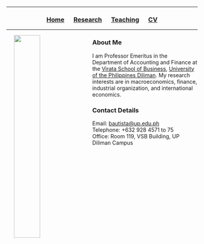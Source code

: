 <hr>
  <h3> 
      <p align="center"> 
          <a href="https://ccbautista.github.io/">Home</a> &emsp;
          <a href="https://ccbautista.github.io/research">Research</a> &emsp; 
          <a href="https://ccbautista.github.io/teaching">Teaching</a> &emsp;
          <a href="https://ccbautista.github.io/CV">CV</a> 
      </p>
  </h3>
<hr>
   
<img src="https://ccbautista.github.io/ccbautista_pic.jpg" align="left" hspace="20" width="37%" height="37%"/> 

### About Me
I am Professor Emeritus in the Department of Accounting and Finance at the <a href="http://vsb.upd.edu.ph">Virata School of Business</a>, <a href="https://upd.edu.ph/">University of the Philippines Diliman</a>. My research interests are in macroeconomics, finance, industrial organization, and international economics.

### Contact Details
Email: <a href="mailto:bautista@up.edu.ph">bautista@up.edu.ph</a><br>
Telephone: +632 928 4571 to 75<br>
Office: Room 119, VSB Building, UP Diliman Campus
